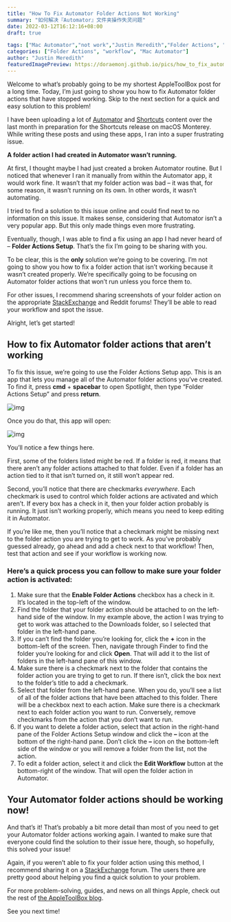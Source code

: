 ```yaml
---
title: "How To Fix Automator Folder Actions Not Working"
summary: "如何解决『Automator』文件夹操作失灵问题"
date: 2022-03-12T16:12:16+08:00
draft: true

tags: ["Mac Automator","not work","Justin Meredith","Folder Actions", "workflow"]
categories: ["Folder Actions", "workflow", "Mac Automator"]
author: "Justin Meredith"
featuredImagePreview: https://doraemonj.github.io/pics/how_to_fix_automator_folder_action.png
---
```


Welcome to what’s probably going to be my shortest AppleToolBox post for a long time. Today, I’m just going to show you how to fix Automator folder actions that have stopped working. Skip to the next section for a quick and easy solution to this problem!

I have been uploading a lot of [Automator](https://appletoolbox.com/the-best-automator-routines-for-mac/) and [Shortcuts](https://appletoolbox.com/the-best-iphone-shortcuts-2021-edition/) content over the last month in preparation for the Shortcuts release on macOS Monterey. While writing these posts and using these apps, I ran into a super frustrating issue.

**A folder action I had created in Automator wasn’t running.**

At first, I thought maybe I had just created a broken Automator routine. But I noticed that whenever I ran it manually from within the Automator app, it would work fine. It wasn’t that my folder action was bad – it was that, for some reason, it wasn’t running on its own. In other words, it wasn’t automating.

I tried to find a solution to this issue online and could find next to no information on this issue. It makes sense, considering that Automator isn’t a very popular app. But this only made things even more frustrating.

Eventually, though, I was able to find a fix using an app I had never heard of – **Folder Actions Setup**. That’s the fix I’m going to be sharing with you.

To be clear, this is the **only** solution we’re going to be covering. I’m not going to show you how to fix a folder action that isn’t working because it wasn’t created properly. We’re specifically going to be focusing on Automator folder actions that won’t run unless you force them to.

For other issues, I recommend sharing screenshots of your folder action on the appropriate [StackExchange](https://apple.stackexchange.com/) and Reddit forums! They’ll be able to read your workflow and spot the issue.

Alright, let’s get started!

## How to fix Automator folder actions that aren’t working

To fix this issue, we’re going to use the Folder Actions Setup app. This is an app that lets you manage all of the Automator folder actions you’ve created. To find it, press **cmd** + **spacebar** to open Spotlight, then type “Folder Actions Setup” and press **return**.

![img](https://appletoolbox.com/wp-content/uploads/2021/08/Screen-Shot-2021-08-17-at-1.08.58-AM-540x370.png)

Once you do that, this app will open:

![img](https://doraemonj.github.io/pics/Screen-Shot-2021-08-17-at-1.11.11-AM-540x361.png)

You’ll notice a few things here.

First, some of the folders listed might be red. If a folder is red, it means that there aren’t any folder actions attached to that folder. Even if a folder has an action tied to it that isn’t turned on, it still won’t appear red.

Second, you’ll notice that there are checkmarks *everywhere*. Each checkmark is used to control which folder actions are activated and which aren’t. If every box has a check in it, then your folder action probably is running. It just isn’t working properly, which means you need to keep editing it in Automator.

If you’re like me, then you’ll notice that a checkmark might be missing next to the folder action you are trying to get to work. As you’ve probably guessed already, go ahead and add a check next to that workflow! Then, test that action and see if your workflow is working now.

### Here’s a quick process you can follow to make sure your folder action is activated:

1. Make sure that the **Enable Folder Actions** checkbox has a check in it. It’s located in the top-left of the window.
2. Find the folder that your folder action should be attached to on the left-hand side of the window. In my example above, the action I was trying to get to work was attached to the Downloads folder, so I selected that folder in the left-hand pane.
3. If you can’t find the folder you’re looking for, click the **+** icon in the bottom-left of the screen. Then, navigate through Finder to find the folder you’re looking for and click **Open**. That will add it to the list of folders in the left-hand pane of this window.
4. Make sure there is a checkmark next to the folder that contains the folder action you are trying to get to run. If there isn’t, click the box next to the folder’s title to add a checkmark.
5. Select that folder from the left-hand pane. When you do, you’ll see a list of all of the folder actions that have been attached to this folder. There will be a checkbox next to each action. Make sure there is a checkmark next to each folder action you want to run. Conversely, remove checkmarks from the action that you don’t want to run.
6. If you want to delete a folder action, select that action in the right-hand pane of the Folder Actions Setup window and click the **–** icon at the bottom of the right-hand pane. Don’t click the **–** icon on the bottom-left side of the window or you will remove a folder from the list, not the action.
7. To edit a folder action, select it and click the **Edit Workflow** button at the bottom-right of the window. That will open the folder action in Automator.

## Your Automator folder actions should be working now!

And that’s it! That’s probably a bit more detail than most of you need to get your Automator folder actions working again. I wanted to make sure that everyone could find the solution to their issue here, though, so hopefully, this solved your issue!

Again, if you weren’t able to fix your folder action using this method, I recommend sharing it on a [StackExchange](https://apple.stackexchange.com/) forum. The users there are pretty good about helping you find a quick solution to your problem.

For more problem-solving, guides, and news on all things Apple, check out the rest of [the AppleToolBox blog](https://appletoolbox.com/).

See you next time!